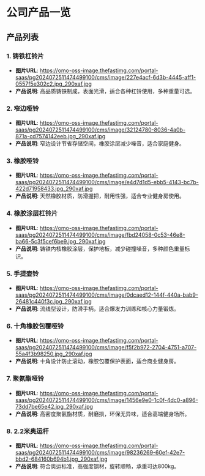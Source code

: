 # 公司产品一览

## 产品列表

### 1. 铸铁杠铃片
- **图片URL**: https://omo-oss-image.thefastimg.com/portal-saas/pg2024072511474499100/cms/image/227e4acf-6d3b-4445-aff1-0557f5e302c2.jpg_290xaf.jpg
- **产品说明**: 高品质铸铁制成，表面光滑，适合各种杠铃使用，多种重量可选。

### 2. 窄边哑铃
- **图片URL**: https://omo-oss-image.thefastimg.com/portal-saas/pg2024072511474499100/cms/image/32124780-8036-4a0b-871a-cd7574142eeb.jpg_290xaf.jpg
- **产品说明**: 窄边设计节省存储空间，橡胶涂层减少噪音，适合家庭健身。

### 3. 橡胶哑铃
- **图片URL**: https://omo-oss-image.thefastimg.com/portal-saas/pg2024072511474499100/cms/image/e4d7d1d5-ebb5-4143-bc7b-422d71958433.jpg_290xaf.jpg
- **产品说明**: 天然橡胶材质，防滑握把，耐用性强，适合专业健身房使用。

### 4. 橡胶涂层杠铃片
- **图片URL**: https://omo-oss-image.thefastimg.com/portal-saas/pg2024072511474499100/cms/image/fbd24058-0c53-46e8-ba66-5c3f5cef6be9.jpg_290xaf.jpg
- **产品说明**: 铸铁内核橡胶涂层，保护地板，减少碰撞噪音，多种颜色重量标识。

### 5. 手提壶铃
- **图片URL**: https://omo-oss-image.thefastimg.com/portal-saas/pg2024072511474499100/cms/image/0dcaed12-144f-440a-bab9-26481c440f3c.jpg_290xaf.jpg
- **产品说明**: 流线型设计，防滑手柄，适合爆发力训练和核心力量锻炼。

### 6. 十角橡胶包覆哑铃
- **图片URL**: https://omo-oss-image.thefastimg.com/portal-saas/pg2024072511474499100/cms/image/f5f2b972-2704-4751-a707-55a4f3b98250.jpg_290xaf.jpg
- **产品说明**: 十角设计防止滚动，橡胶包覆保护表面，适合商业健身房。

### 7. 聚氨酯哑铃
- **图片URL**: https://omo-oss-image.thefastimg.com/portal-saas/pg2024072511474499100/cms/image/1456e9e0-1c0f-4dc0-a896-73dd7be65e42.jpg_290xaf.jpg
- **产品说明**: 高密度聚氨酯材质，耐磨损，环保无异味，适合高端健身场所。

### 8. 2.2米奥运杆
- **图片URL**: https://omo-oss-image.thefastimg.com/portal-saas/pg2024072511474499100/cms/image/98236269-60ef-42e7-bbd2-684160b694b1.jpg_290xaf.jpg
- **产品说明**: 符合奥运标准，高强度钢材，旋转顺畅，承重可达800kg。